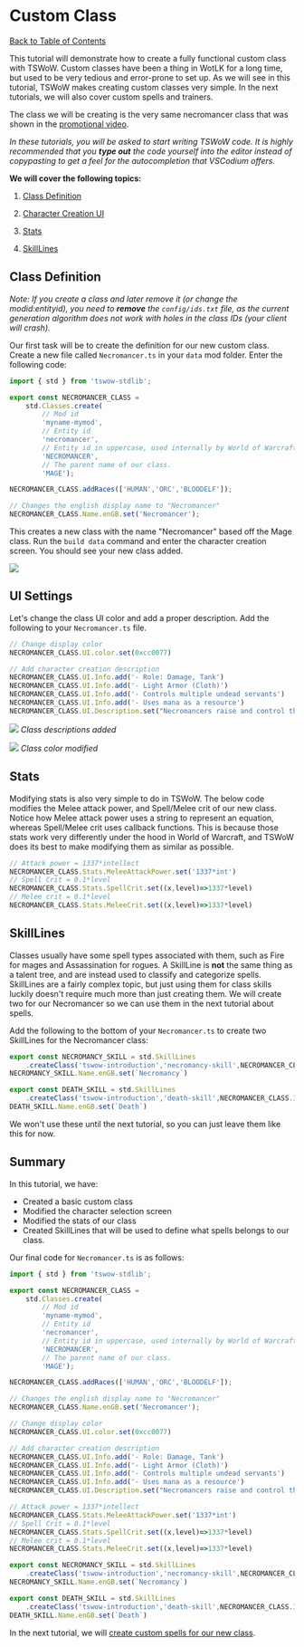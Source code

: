 # Custom Class

[Back to Table of Contents](README.md)

This tutorial will demonstrate how to create a fully functional custom class with TSWoW. Custom classes have been a thing in WotLK for a long time, but used to be very tedious and error-prone to set up. As we will see in this tutorial, TSWoW makes creating custom classes very simple. In the next tutorials, we will also cover custom spells and trainers. 

The class we will be creating is the very same necromancer class that was shown in the [promotional video]().

_In these tutorials, you will be asked to start writing TSWoW code. It is highly recommended that you **type out** the code yourself into the editor instead of copypasting to get a feel for the autocompletion that VSCodium offers._

**We will cover the following topics:**

1. [Class Definition](#class-definition)

2. [Character Creation UI](#ui-settings)

3. [Stats](#stats)

4. [SkillLines](#skilllines)

## Class Definition

_Note: If you create a class and later remove it (or change the modid:entityid), you need to **remove** the `config/ids.txt` file, as the current generation algorithm does not work with holes in the class IDs (your client will crash)._

Our first task will be to create the definition for our new custom class. Create a new file called `Necromancer.ts` in your `data` mod folder. Enter the following code: 

```ts
import { std } from 'tswow-stdlib';

export const NECROMANCER_CLASS = 
    std.Classes.create(
        // Mod id
        'myname-mymod',
        // Entity id
        'necromancer',
        // Entity id in uppercase, used internally by World of Warcraft
        'NECROMANCER',
        // The parent name of our class.
        'MAGE');

NECROMANCER_CLASS.addRaces(['HUMAN','ORC','BLOODELF']);

// Changes the english display name to "Necromancer"
NECROMANCER_CLASS.Name.enGB.set('Necromancer');
```

This creates a new class with the name "Necromancer" based off the Mage class. Run the `build data` command and enter the character creation screen. You should see your new class added.

![](necromancer-charcreate.png)

## UI Settings

Let's change the class UI color and add a proper description. Add the following to your `Necromancer.ts` file.

```ts
// Change display color
NECROMANCER_CLASS.UI.color.set(0xcc0077)

// Add character creation description
NECROMANCER_CLASS.UI.Info.add('- Role: Damage, Tank')
NECROMANCER_CLASS.UI.Info.add('- Light Armor (Cloth)')
NECROMANCER_CLASS.UI.Info.add('- Controls multiple undead servants')
NECROMANCER_CLASS.UI.Info.add('- Uses mana as a resource')
NECROMANCER_CLASS.UI.Description.set("Necromancers raise and control the undead.")
```

![](necromancer-description.png)
_Class descriptions added_

![](necromancer-classcolor.png)
_Class color modified_

## Stats

Modifying stats is also very simple to do in TSWoW. The below code modifies the Melee attack power, and Spell/Melee crit of our new class. Notice how Melee attack power uses a string to represent an equation, whereas Spell/Melee crit uses callback functions. This is because those stats work very differently under the hood in World of Warcraft, and TSWoW does its best to make modifying them as similar as possible.

```ts
// Attack power = 1337*intellect
NECROMANCER_CLASS.Stats.MeleeAttackPower.set('1337*int')
// Spell Crit = 0.1*level
NECROMANCER_CLASS.Stats.SpellCrit.set((x,level)=>1337*level)
// Melee crit = 0.1*level
NECROMANCER_CLASS.Stats.MeleeCrit.set((x,level)=>1337*level)
```

## SkillLines
Classes usually have some spell types associated with them, such as Fire for mages and Assassination for rogues. A SkillLine is **not** the same thing as a talent tree, and are instead used to classify and categorize spells. SkillLines are a fairly complex topic, but just using them for class skills luckily doesn't require much more than just creating them. We will create two for our Necromancer so we can use them in the next tutorial about spells.

Add the following to the bottom of your `Necromancer.ts` to create two SkillLines for the Necromancer class:

```ts
export const NECROMANCY_SKILL = std.SkillLines
    .createClass('tswow-introduction','necromancy-skill',NECROMANCER_CLASS.ID)
NECROMANCY_SKILL.Name.enGB.set(`Necromancy`)

export const DEATH_SKILL = std.SkillLines
    .createClass('tswow-introduction','death-skill',NECROMANCER_CLASS.ID)
DEATH_SKILL.Name.enGB.set(`Death`)
```

We won't use these until the next tutorial, so you can just leave them like this for now.

## Summary

In this tutorial, we have:

- Created a basic custom class
- Modified the character selection screen
- Modified the stats of our class
- Created SkillLines that will be used to define what spells belongs to our class.

Our final code for `Necromancer.ts` is as follows:
```ts
import { std } from 'tswow-stdlib';

export const NECROMANCER_CLASS = 
    std.Classes.create(
        // Mod id
        'myname-mymod',
        // Entity id
        'necromancer',
        // Entity id in uppercase, used internally by World of Warcraft
        'NECROMANCER',
        // The parent name of our class.
        'MAGE');

NECROMANCER_CLASS.addRaces(['HUMAN','ORC','BLOODELF']);

// Changes the english display name to "Necromancer"
NECROMANCER_CLASS.Name.enGB.set('Necromancer');

// Change display color
NECROMANCER_CLASS.UI.color.set(0xcc0077)

// Add character creation description
NECROMANCER_CLASS.UI.Info.add('- Role: Damage, Tank')
NECROMANCER_CLASS.UI.Info.add('- Light Armor (Cloth)')
NECROMANCER_CLASS.UI.Info.add('- Controls multiple undead servants')
NECROMANCER_CLASS.UI.Info.add('- Uses mana as a resource')
NECROMANCER_CLASS.UI.Description.set("Necromancers raise and control the undead.")

// Attack power = 1337*intellect
NECROMANCER_CLASS.Stats.MeleeAttackPower.set('1337*int')
// Spell Crit = 0.1*level
NECROMANCER_CLASS.Stats.SpellCrit.set((x,level)=>1337*level)
// Melee crit = 0.1*level
NECROMANCER_CLASS.Stats.MeleeCrit.set((x,level)=>1337*level)

export const NECROMANCY_SKILL = std.SkillLines
    .createClass('tswow-introduction','necromancy-skill',NECROMANCER_CLASS.ID)
NECROMANCY_SKILL.Name.enGB.set(`Necromancy`)

export const DEATH_SKILL = std.SkillLines
    .createClass('tswow-introduction','death-skill',NECROMANCER_CLASS.ID)
DEATH_SKILL.Name.enGB.set(`Death`)
```

In the next tutorial, we will [create custom spells for our new class](5_CustomSpells.md).
